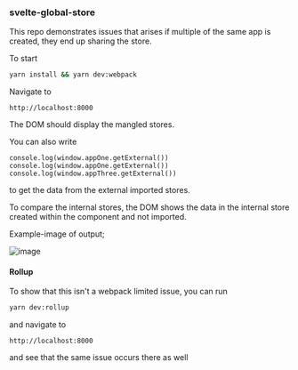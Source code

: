 ### svelte-global-store

This repo demonstrates issues that arises if multiple of the same app is created, they end up sharing the store.

To start

```bash
yarn install && yarn dev:webpack
```

Navigate to

```
http://localhost:8000
```

The DOM should display the mangled stores.

You can also write

```
console.log(window.appOne.getExternal())
console.log(window.appOne.getExternal())
console.log(window.appThree.getExternal())
```

to get the data from the external imported stores.

To compare the internal stores, the DOM shows the data in the internal store created within the component and not imported.

Example-image of output;

![image](https://user-images.githubusercontent.com/8393994/131813354-a6c8d114-8cde-4277-b7b1-a8a257331fe2.png)

#### Rollup

To show that this isn't a webpack limited issue, you can run

```bash
yarn dev:rollup
```

and navigate to

```
http://localhost:8000
```

and see that the same issue occurs there as well
